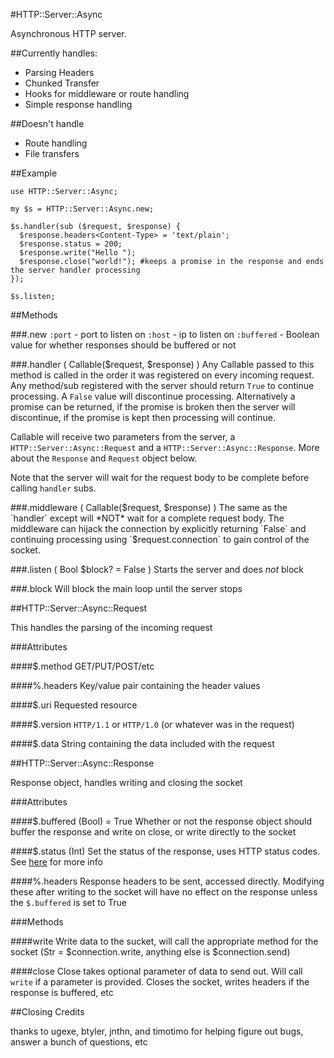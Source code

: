 #HTTP::Server::Async

Asynchronous HTTP server.  

##Currently handles:
* Parsing Headers
* Chunked Transfer
* Hooks for middleware or route handling
* Simple response handling

##Doesn't handle
* Route handling
* File transfers

##Example
```perl6
use HTTP::Server::Async;

my $s = HTTP::Server::Async.new;

$s.handler(sub ($request, $response) {
  $response.headers<Content-Type> = 'text/plain';
  $response.status = 200;
  $response.write("Hello ");
  $response.close("world!"); #keeps a promise in the response and ends the server handler processing
});

$s.listen;
```

##Methods

###.new
`:port` - port to listen on
`:host` - ip to listen on
`:buffered` - Boolean value for whether responses should be buffered or not

###.handler ( Callable($request, $response) )
Any Callable passed to this method is called in the order it was registered on every 
incoming request.  Any method/sub registered with the server should return `True` to 
continue processing.  A `False` value will discontinue processing. Alternatively a 
promise can be returned, if the promise is broken then the server will discontinue,
if the promise is kept then processing will continue. 

Callable will receive two parameters from the server, a `HTTP::Server::Async::Request` and a `HTTP::Server::Async::Response`.  More about the `Response` and `Request` object below.

Note that the server will wait for the request body to be complete before calling `handler` subs.


###.middleware ( Callable($request, $response) )
The same as the `handler` except will *NOT* wait for a complete request body. The
middleware can hijack the connection by explicitly returning `False` and continuing
processing using `$request.connection` to gain control of the socket.

###.listen ( Bool $block? = False ) 
Starts the server and does *not* block 

###.block
Will block the main loop until the server stops 

##HTTP::Server::Async::Request

This handles the parsing of the incoming request

###Attributes

####$.method 
GET/PUT/POST/etc

####%.headers
Key/value pair containing the header values

####$.uri
Requested resource

####$.version
`HTTP/1.1` or `HTTP/1.0` (or whatever was in the request)

####$.data
String containing the data included with the request

##HTTP::Server::Async::Response

Response object, handles writing and closing the socket

###Attributes

####$.buffered (Bool) = True
Whether or not the response object should buffer the response and write on close, or write directly to the socket

####$.status (Int)
Set the status of the response, uses HTTP status codes.  See [here](http://www.w3.org/Protocols/rfc2616/rfc2616-sec10.html) for more info

####%.headers
Response headers to be sent, accessed directly.  Modifying these after writing to the socket will have no effect on the response unless the `$.buffered` is set to True

###Methods

####write
Write data to the sucket, will call the appropriate method for the socket (Str = $connection.write, anything else is $connection.send)

####close
Close takes optional parameter of data to send out.  Will call `write` if a parameter is provided.  Closes the socket, writes headers if the response is buffered, etc 

##Closing Credits

thanks to ugexe, btyler, jnthn, and timotimo for helping figure out bugs, answer a bunch of questions, etc


